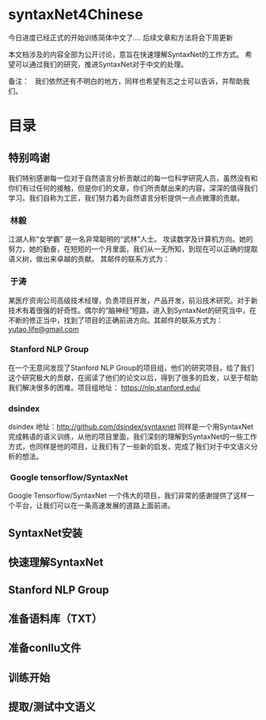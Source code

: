 # syntaxNet4Chinese

今日进度已经正式的开始训练简体中文了.... 后续文章和方法将会下周更新

本文档涉及的内容全部为公开讨论，意旨在快速理解SyntaxNet的工作方式。
希望可以通过我们的研究，推进SyntaxNet对于中文的处理。

备注：  
我们依然还有不明白的地方，同样也希望有志之士可以告诉，并帮助我们。


# 目录
## 特别鸣谢
我们特别感谢每一位对于自然语言分析贡献过的每一位科学研究人员，虽然没有和你们有过任何的接触，但是你们的文章，你们所贡献出来的内容，深深的值得我们学习。我们自称为工匠，我们努力着为自然语言分析提供一点点微薄的贡献。
###  林毅
江湖人称“女学霸” 是一名非常聪明的“武林”人士。 攻读数学及计算机方向。她的努力，她的勤奋，在短短的一个月里面，我们从一无所知，到现在可以正确的提取语义树，做出来卓越的贡献。 其邮件的联系方式为：
###  于涛
某医疗资询公司高级技术经理，负责项目开发，产品开发，前沿技术研究。对于新技术有着很强的好奇性。偶尔的“脑神经”短路，进入到SyntaxNet的研究当中，在不断的修正当中，找到了项目的正确前进方向。其邮件的联系方式为：yutao.life@gmail.com
###  Stanford NLP Group
在一个无意间发现了Stanford NLP Group的项目组，他们的研究项目，给了我们这个研究极大的贡献，在阅读了他们的论文以后，得到了很多的启发，以至于帮助我们解决很多的困难。项目组地址： https://nlp.stanford.edu/
###  dsindex
dsindex 地址：http://github.com/dsindex/syntaxnet 同样是一个用SyntaxNet完成韩语的语义训练，从他的项目里面，我们深刻的理解到SyntaxNet的一些工作方式，也同样是他的项目，让我们有了一些新的启发，完成了我们对于中文语义分析的想法。
###  Google tensorflow/SyntaxNet
Google Tensorflow/SyntaxNet 一个伟大的项目，我们非常的感谢提供了这样一个平台，让我们可以在一条高速发展的道路上面前进。
## SyntaxNet安装
## 快速理解SyntaxNet
## Stanford NLP Group
## 准备语料库（TXT）
## 准备conllu文件
## 训练开始
## 提取/测试中文语义
